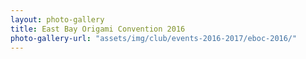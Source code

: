 ```yaml
---
layout: photo-gallery
title: East Bay Origami Convention 2016
photo-gallery-url: "assets/img/club/events-2016-2017/eboc-2016/"
---
```

